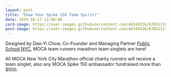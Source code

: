 ```yaml
---
layout: post
title: "Show Your Spike 150 Team Spirit!"
date: 2019-10-17 12:00:00
card-image: https://user-images.githubusercontent.com/46349226/67051118-3e5faa00-f108-11e9-81c0-73dd8060a766.jpg
post-image: https://user-images.githubusercontent.com/46349226/67051111-39025f80-f108-11e9-8687-d87a030b2811.JPG
---
```

Designed by Dao-Yi Chow, Co-Founder and Managing Partner <a href="https://www.publicschoolnyc.com/">Public School NYC</a>, MOCA team runners marathon team singlets are here!

All MOCA New York City Marathon official charity runners will receive a team singlet, also any MOCA Spike 150 ambassador fundraised more than $500. 
